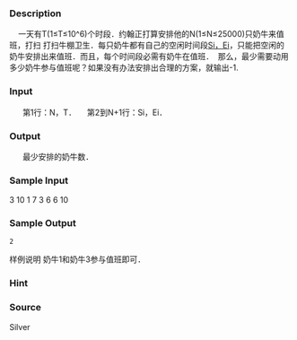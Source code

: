 
### Description
    一天有T(1≤T≤10^6)个时段．约翰正打算安排他的N(1≤N≤25000)只奶牛来值班，打扫
打扫牛棚卫生．每只奶牛都有自己的空闲时间段[Si，Ei](1≤Si≤Ei≤T)，只能把空闲的奶牛安排出来值班．而且，每个时间段必需有奶牛在值班．  那么，最少需要动用多少奶牛参与值班呢？如果没有办法安排出合理的方案，就输出-1.
### Input
 
    第1行：N，T．
    第2到N+1行：Si，Ei．
### Output
 
    最少安排的奶牛数．
### Sample Input

3  10
1  7
3  6
6  10

### Sample Output

    2


样例说明
    奶牛1和奶牛3参与值班即可．
### Hint

### Source
Silver